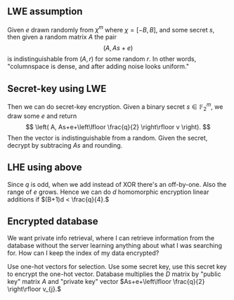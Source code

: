 ## LWE assumption
Given $e$ drawn randomly from $\chi^{m}$ where $\chi=[-B,B],$ and some secret $s,$ then given a random matrix $A$ the pair
$$
(A,As+e)
$$
is indistinguishable from $(A,r)$ for some random $r$. In other words, "columnspace is dense, and after adding noise looks uniform."
## Secret-key using LWE
Then we can do secret-key encryption. Given a binary secret $s \in \mathbb{F}_{2}^{m},$ we draw some $e$ and return
$$
\left( A, As+e+\left\lfloor  \frac{q}{2}  \right\rfloor v \right).
$$
Then the vector is indistinguishable from a random. Given the secret, decrypt by subtracing $As$ and rounding.
## LHE using above
Since $q$ is odd, when we add instead of XOR there's an off-by-one. Also the range of $e$ grows. Hence we can do $d$ homomorphic encryption linear additions if $(B+1)d < \frac{q}{4}.$
## Encrypted database
We want private info retrieval, where I can retrieve information from the database without the server learning anything about what I was searching for. How can I keep the index of my data encrypted?

Use one-hot vectors for selection.
Use some secret key, use this secret key to encrypt the one-hot vector. Database multiplies the $D$ matrix by "public key" matrix $A$ and "private key" vector $As+e+\left\lfloor  \frac{q}{2}  \right\rfloor v_{j}.$